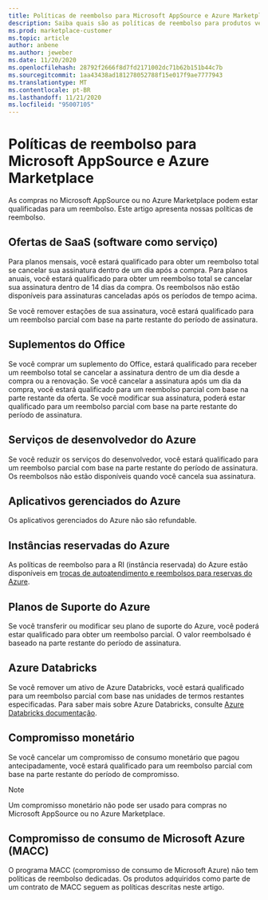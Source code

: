```yaml
---
title: Políticas de reembolso para Microsoft AppSource e Azure Marketplace
description: Saiba quais são as políticas de reembolso para produtos vendidos no Microsoft AppSource e no Azure Marketplace
ms.prod: marketplace-customer
ms.topic: article
author: anbene
ms.author: jeweber
ms.date: 11/20/2020
ms.openlocfilehash: 28792f2666f8d7fd2171002dc71b62b151b44c7b
ms.sourcegitcommit: 1aa43438ad181278052788f15e017f9ae7777943
ms.translationtype: MT
ms.contentlocale: pt-BR
ms.lasthandoff: 11/21/2020
ms.locfileid: "95007105"
---
```

# <a name="refund-policies-for-microsoft-appsource-and-azure-marketplace"></a>Políticas de reembolso para Microsoft AppSource e Azure Marketplace

As compras no Microsoft AppSource ou no Azure Marketplace podem estar qualificadas para um reembolso. Este artigo apresenta nossas políticas de reembolso.

## <a name="software-as-a-service-saas-offers"></a>Ofertas de SaaS (software como serviço)

Para planos mensais, você estará qualificado para obter um reembolso total se cancelar sua assinatura dentro de um dia após a compra. Para planos anuais, você estará qualificado para obter um reembolso total se cancelar sua assinatura dentro de 14 dias da compra. Os reembolsos não estão disponíveis para assinaturas canceladas após os períodos de tempo acima.

Se você remover estações de sua assinatura, você estará qualificado para um reembolso parcial com base na parte restante do período de assinatura.

## <a name="office-add-ins"></a>Suplementos do Office

Se você comprar um suplemento do Office, estará qualificado para receber um reembolso total se cancelar a assinatura dentro de um dia desde a compra ou a renovação.  Se você cancelar a assinatura após um dia da compra, você estará qualificado para um reembolso parcial com base na parte restante da oferta.  Se você modificar sua assinatura, poderá estar qualificado para um reembolso parcial com base na parte restante do período de assinatura.

## <a name="azure-developer-services"></a>Serviços de desenvolvedor do Azure

Se você reduzir os serviços do desenvolvedor, você estará qualificado para um reembolso parcial com base na parte restante do período de assinatura. Os reembolsos não estão disponíveis quando você cancela sua assinatura.

## <a name="azure-managed-applications"></a>Aplicativos gerenciados do Azure

Os aplicativos gerenciados do Azure não são refundable.

## <a name="azure-reserved-instances"></a>Instâncias reservadas do Azure

As políticas de reembolso para a RI (instância reservada) do Azure estão disponíveis em [trocas de autoatendimento e reembolsos para reservas do Azure](/azure/cost-management-billing/reservations/exchange-and-refund-azure-reservations).

## <a name="azure-support-plans"></a>Planos de Suporte do Azure

Se você transferir ou modificar seu plano de suporte do Azure, você poderá estar qualificado para obter um reembolso parcial. O valor reembolsado é baseado na parte restante do período de assinatura.

## <a name="azure-databricks"></a>Azure Databricks

Se você remover um ativo de Azure Databricks, você estará qualificado para um reembolso parcial com base nas unidades de termos restantes especificadas. Para saber mais sobre Azure Databricks, consulte [Azure Databricks documentação](/azure/databricks).

## <a name="monetary-commitment"></a>Compromisso monetário

Se você cancelar um compromisso de consumo monetário que pagou antecipadamente, você estará qualificado para um reembolso parcial com base na parte restante do período de compromisso.

> [!NOTE]
> Um compromisso monetário não pode ser usado para compras no Microsoft AppSource ou no Azure Marketplace.

## <a name="microsoft-azure-consumption-commitment-macc"></a>Compromisso de consumo de Microsoft Azure (MACC)

O programa MACC (compromisso de consumo de Microsoft Azure) não tem políticas de reembolso dedicadas. Os produtos adquiridos como parte de um contrato de MACC seguem as políticas descritas neste artigo.
